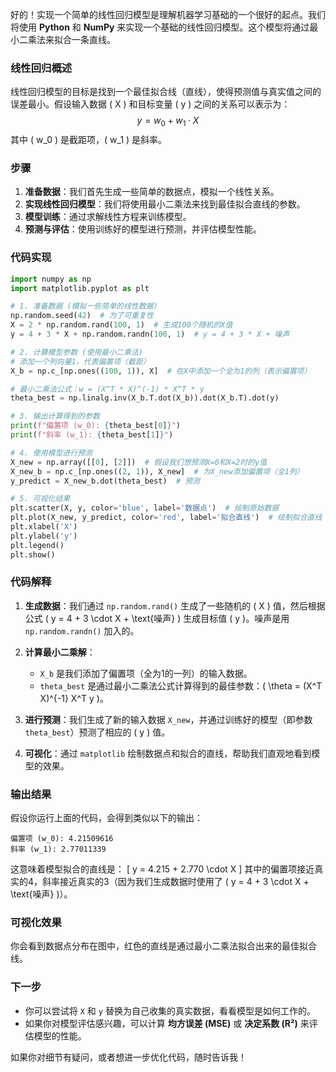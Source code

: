 好的！实现一个简单的线性回归模型是理解机器学习基础的一个很好的起点。我们将使用 **Python** 和 **NumPy** 来实现一个基础的线性回归模型。这个模型将通过最小二乘法来拟合一条直线。

### 线性回归概述

线性回归模型的目标是找到一个最佳拟合线（直线），使得预测值与真实值之间的误差最小。假设输入数据 \( X \) 和目标变量 \( y \) 之间的关系可以表示为：
$$
y = w_0 + w_1 \cdot X
$$
其中 \( w_0 \) 是截距项，\( w_1 \) 是斜率。

### 步骤

1. **准备数据**：我们首先生成一些简单的数据点，模拟一个线性关系。
2. **实现线性回归模型**：我们将使用最小二乘法来找到最佳拟合直线的参数。
3. **模型训练**：通过求解线性方程来训练模型。
4. **预测与评估**：使用训练好的模型进行预测，并评估模型性能。

### 代码实现

```python
import numpy as np
import matplotlib.pyplot as plt

# 1. 准备数据 (模拟一些简单的线性数据)
np.random.seed(42)  # 为了可重复性
X = 2 * np.random.rand(100, 1)  # 生成100个随机的X值
y = 4 + 3 * X + np.random.randn(100, 1)  # y = 4 + 3 * X + 噪声

# 2. 计算模型参数 (使用最小二乘法)
# 添加一个列向量1，代表偏置项（截距）
X_b = np.c_[np.ones((100, 1)), X]  # 在X中添加一个全为1的列（表示偏置项）

# 最小二乘法公式：w = (X^T * X)^(-1) * X^T * y
theta_best = np.linalg.inv(X_b.T.dot(X_b)).dot(X_b.T).dot(y)

# 3. 输出计算得到的参数
print(f"偏置项 (w_0): {theta_best[0]}")
print(f"斜率 (w_1): {theta_best[1]}")

# 4. 使用模型进行预测
X_new = np.array([[0], [2]])  # 假设我们想预测X=0和X=2时的y值
X_new_b = np.c_[np.ones((2, 1)), X_new]  # 为X_new添加偏置项（全1列）
y_predict = X_new_b.dot(theta_best)  # 预测

# 5. 可视化结果
plt.scatter(X, y, color='blue', label='数据点')  # 绘制原始数据
plt.plot(X_new, y_predict, color='red', label='拟合直线')  # 绘制拟合直线
plt.xlabel('X')
plt.ylabel('y')
plt.legend()
plt.show()
```

### 代码解释

1. **生成数据**：我们通过 `np.random.rand()` 生成了一些随机的 \( X \) 值，然后根据公式 \( y = 4 + 3 \cdot X + \text{噪声} \) 生成目标值 \( y \)。噪声是用 `np.random.randn()` 加入的。

2. **计算最小二乘解**：
   - `X_b` 是我们添加了偏置项（全为1的一列）的输入数据。
   - `theta_best` 是通过最小二乘法公式计算得到的最佳参数：\( \theta = (X^T X)^{-1} X^T y \)。

3. **进行预测**：我们生成了新的输入数据 `X_new`，并通过训练好的模型（即参数 `theta_best`）预测了相应的 \( y \) 值。

4. **可视化**：通过 `matplotlib` 绘制数据点和拟合的直线，帮助我们直观地看到模型的效果。

### 输出结果

假设你运行上面的代码，会得到类似以下的输出：

```
偏置项 (w_0): 4.21509616
斜率 (w_1): 2.77011339
```

这意味着模型拟合的直线是：
\[
y = 4.215 + 2.770 \cdot X
\]
其中的偏置项接近真实的4，斜率接近真实的3（因为我们生成数据时使用了 \( y = 4 + 3 \cdot X + \text{噪声} \)）。

### 可视化效果

你会看到数据点分布在图中，红色的直线是通过最小二乘法拟合出来的最佳拟合线。

### 下一步

- 你可以尝试将 `X` 和 `y` 替换为自己收集的真实数据，看看模型是如何工作的。
- 如果你对模型评估感兴趣，可以计算 **均方误差 (MSE)** 或 **决定系数 (R²)** 来评估模型的性能。

如果你对细节有疑问，或者想进一步优化代码，随时告诉我！
